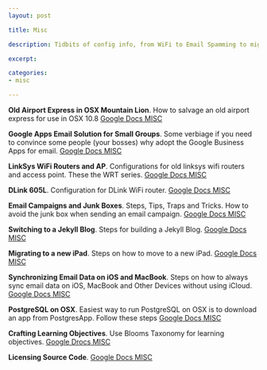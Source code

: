 ```yaml
---
layout: post

title: Misc 

description: Tidbits of config info, from WiFi to Email Spamming to migrating to a new iPad etc

excerpt: 

categories:
- misc

---
```


**Old Airport Express in OSX Mountain Lion**. How to salvage an old airport express for use in OSX 10.8 [Google Docs MISC](https://docs.google.com/document/d/1nFsp9X1TTm8eww6jeO9N8lNgULTGrMrKxtUIa7wHPqE/edit?usp=sharing)

**Google Apps Email Solution for Small Groups**. Some verbiage if you need to convince some people (your bosses) why adopt the Google Business Apps for email. [Google Docs MISC](https://docs.google.com/document/d/1x8rOCEWaa-h9oxRb1gJJswUw0TvsJ9TwZB6SEzqb8ls/edit?usp=sharing)


**LinkSys WiFi Routers and AP**. Configurations for old linksys wifi routers and access point. These the WRT series. [Google Docs MISC](https://docs.google.com/document/d/1dNz-ggMjbcSYTjlzehzxN-CO1rSqO-rwbxUaOnm-TKE/edit?usp=sharing)


**DLink 605L**. Configuration for DLink WiFi router. [Google Docs MISC](https://docs.google.com/document/d/1F7nLxoQGhY7UN_aS98X8lKVT2pfgthE6yQWy7pEt29Q/edit?usp=sharing)

**Email Campaigns and Junk Boxes**. Steps, Tips, Traps and Tricks. How to avoid the junk box when sending an email campaign. [Google Docs MISC](https://docs.google.com/document/d/1pw_2iU3ZAOjepw-S_NU3xUpkdEh9bf4DJhk5tEsZEF4/edit?usp=sharing)

**Switching to a Jekyll Blog**. Steps for building a Jekyll Blog. [Google Docs MISC](https://docs.google.com/document/d/1ZsnGk4nwnK7Za__iwt7Z0QKcfqgWAqSsbj1nyPicjLQ/edit?usp=sharing)

**Migrating to a new iPad**. Steps on how to move to a new iPad. [Google Docs MISC](https://docs.google.com/document/d/1wJhWo0DcQCYCW-HQnk9oQjINBngLFC3Adh2ZADd2mdc/edit?usp=sharing)

**Synchronizing Email Data on iOS and MacBook**. Steps on how to always sync email data on iOS, MacBook and Other Devices without using iCloud. [Google Docs MISC](https://docs.google.com/document/d/1NgWrdU-3u6E1YbrMCxN1K8ZB4DyZtn7zDKXZejXyeCI/edit?usp=sharing)

**PostgreSQL on OSX**. Easiest way to run PostgreSQL on OSX is to download an app from PostgresApp. Follow these steps [Google Docs MISC](https://docs.google.com/document/d/1gsLSqgB6EV016hxFNLr4oRwvMFODmcqQl1X7sHYNrZU/edit?usp=sharing)

**Crafting Learning Objectives**. Use Blooms Taxonomy for learning objectives. [Google Drocs MISC](https://docs.google.com/document/d/17DhpUO00UMZIotX1gHLjBNohgxECbEhBd5HKeqUqFZ4/edit?usp=sharing)

**Licensing Source Code**. [Google Docs MISC](https://docs.google.com/document/d/1w0NyKaOZCEWBHdZ0AlwWzcYuoUoh08eCxOrP8fTCW5E/edit?usp=sharing)




